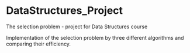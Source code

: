 # DataStructures_Project
The selection problem - project for Data Structures course

Implementation of the selection problem by three different algorithms and comparing their efficiency.
